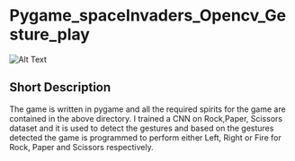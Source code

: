 # Pygame_spaceInvaders_Opencv_Gesture_play


![Alt Text](https://github.com/prudhvireddym/Pygame_spaceInvaders_Opencv_Gesture_play/blob/master/Demo/SPaceinvaders_Opencv%20Gestures%20Final%20project.gif?raw=true)


## Short Description
The game is written in pygame and all the required spirits for the game are contained in the above directory. I trained a CNN on Rock,Paper, Scissors dataset and it is used to detect the gestures and based on the gestures detected the game is programmed to perform either Left, Right or Fire for Rock, Paper and Scissors respectively.
